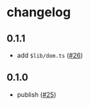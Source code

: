 # changelog

## 0.1.1

- add `$lib/dom.ts`
  ([#26](https://github.com/ryanatkn/earbetter/pull/26))

## 0.1.0

- publish
  ([#25](https://github.com/ryanatkn/earbetter/pull/25))
